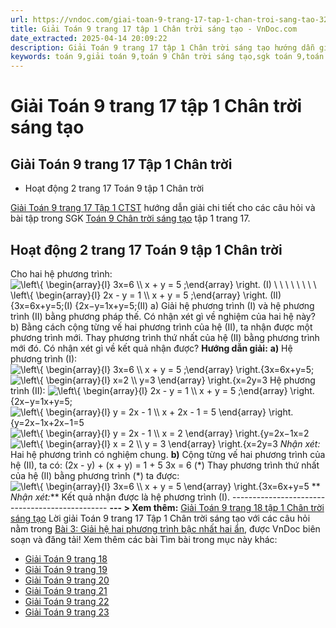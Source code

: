 ```yaml
---
url: https://vndoc.com/giai-toan-9-trang-17-tap-1-chan-troi-sang-tao-321807
title: Giải Toán 9 trang 17 tập 1 Chân trời sáng tạo - VnDoc.com
date_extracted: 2025-04-14 20:09:22
description: Giải Toán 9 trang 17 tập 1 Chân trời sáng tạo hướng dẫn giải chi tiết các câu hỏi và bài tập trong SGK Toán 9 Chân trời sáng tạo tập 1.
keywords: toán 9,giải toán 9,toán 9 Chân trời sáng tạo,sgk toán 9,toán lớp 9,toán lớp 9 Chân trời sáng tạo,sgk toán 9 Chân trời sáng tạo,toán 9 ctst,giải sgk toán 9 Chân trời sáng tạo,toán 9 Chân trời sáng tạo tập 1,toán 9 Chân trời sáng tạo tập 2,toán 9 Chân trời sáng tạo bài 3,giải toán 9 Chân trời sáng tạo bài 3,giải bài 3 toán 9 Chân trời sáng tạo,Giải hệ hai phương trình bậc nhất hai ẩn,giải toán 9 trang 15,giải toán 9 trang 16,giải toán 9 trang 17,giải toán 9 trang 18,giải toán 9 trang 21
---
```


# Giải Toán 9 trang 17 tập 1 Chân trời sáng tạo
## **Giải Toán 9 trang 17 Tập 1 Chân trời**
  * Hoạt động 2 trang 17 Toán 9 tập 1 Chân trời

[Giải Toán 9 trang 17 Tập 1 CTST](<https://vndoc.com/giai-toan-9-trang-17-tap-1-chan-troi-sang-tao-321807>) hướng dẫn giải chi tiết cho các câu hỏi và bài tập trong SGK [Toán 9 Chân trời sáng tạo](<https://vndoc.com/toan-9-chan-troi-sang-tao>) tập 1 trang 17.
## **Hoạt động 2 trang 17 Toán 9** tập 1 Chân trời
Cho hai hệ phương trình:
![\\left\\{ \\begin{array}{l} 3x=6  \\\\ x + y = 5 ;\\end{array} \\right. \(I\) \\ \\ \\ \\ \\ \\ \\ \\ 
\\left\\{ \\begin{array}{l} 2x - y = 1  \\\\ x + y = 5 ;\\end{array} \\right. \(II\)](https://i.vdoc.vn/data/image/blank.png)\{3x=6x+y=5;\(I\) \{2x−y=1x+y=5;\(II\)
a\) Giải hệ phương trình \(I\) và hệ phương trình \(II\) bằng phương pháp thế. Có nhận xét gì về nghiệm của hai hệ này?
b\) Bằng cách cộng từng vế hai phương trình của hệ \(II\), ta nhận được một phương trình mới. Thay phương trình thứ nhất của hệ \(II\) bằng phương trình mới đó. Có nhận xét gì về kết quả nhận được?
**Hướng dẫn giải:**
**a\)** Hệ phương trình \(I\): ![\\left\\{ \\begin{array}{l} 3x=6  \\\\ x + y = 5 ;\\end{array} \\right.](https://i.vdoc.vn/data/image/blank.png)\{3x=6x+y=5;
![\\left\\{ \\begin{array}{l} x=2  \\\\ y=3 \\end{array} \\right.](https://i.vdoc.vn/data/image/blank.png)\{x=2y=3
Hệ phương trình \(II\): ![\\left\\{ \\begin{array}{l} 2x - y = 1  \\\\ x + y = 5 ;\\end{array} \\right.](https://i.vdoc.vn/data/image/blank.png)\{2x−y=1x+y=5;
![\\left\\{ \\begin{array}{l} y = 2x - 1  \\\\ x + 2x - 1 = 5 \\end{array} \\right.](https://i.vdoc.vn/data/image/blank.png)\{y=2x−1x+2x−1=5
![\\left\\{ \\begin{array}{l} y = 2x - 1  \\\\ x = 2 \\end{array} \\right.](https://i.vdoc.vn/data/image/blank.png)\{y=2x−1x=2
![\\left\\{ \\begin{array}{l} x = 2 \\\\ y = 3 \\end{array} \\right.](https://i.vdoc.vn/data/image/blank.png)\{x=2y=3
 _Nhận xét:_ Hai hệ phương trình có nghiệm chung.
**b\)** Cộng từng vế hai phương trình của hệ \(II\), ta có:
\(2x - y\) + \(x + y\) = 1 + 5
3x = 6 \(\*\)
Thay phương trình thứ nhất của hệ \(II\) bằng phương trình \(\*\) ta được: ![\\left\\{ \\begin{array}{l} 3x=6  \\\\ x + y = 5  \\end{array} \\right.](https://i.vdoc.vn/data/image/blank.png)\{3x=6x+y=5
** _Nhận xét:_** Kết quả nhận được là hệ phương trình \(I\).
\-----------------------------------------------
**\--- > Xem thêm:** [Giải Toán 9 trang 18 tập 1 Chân trời sáng tạo](<https://vndoc.com/giai-toan-9-trang-18-tap-1-chan-troi-sang-tao-321808>)
Lời giải Toán 9 trang 17 Tập 1 Chân trời sáng tạo với các câu hỏi nằm trong [Bài 3: Giải hệ hai phương trình bậc nhất hai ẩn](<https://vndoc.com/toan-9-chan-troi-sang-tao-bai-3-giai-he-hai-phuong-trinh-bac-nhat-hai-an-319916>), được VnDoc biên soạn và đăng tải\!
Xem thêm các bài Tìm bài trong mục này khác:
  * [Giải Toán 9 trang 18](</giai-toan-9-trang-18-tap-1-chan-troi-sang-tao-321808>)
  * [Giải Toán 9 trang 19](</giai-toan-9-trang-19-tap-1-chan-troi-sang-tao-321899>)
  * [Giải Toán 9 trang 20](</giai-toan-9-trang-20-tap-1-chan-troi-sang-tao-321900>)
  * [Giải Toán 9 trang 21](</giai-toan-9-trang-21-tap-1-chan-troi-sang-tao-321907>)
  * [Giải Toán 9 trang 22](</giai-toan-9-trang-22-tap-1-chan-troi-sang-tao-321908>)
  * [Giải Toán 9 trang 23](</giai-toan-9-trang-23-tap-1-chan-troi-sang-tao-321909>)

